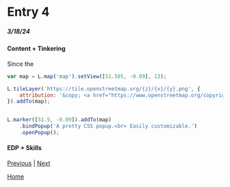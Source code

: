 # Entry 4
##### 3/18/24

#### Content + Tinkering
Since the


```js
var map = L.map('map').setView([51.505, -0.09], 13);

L.tileLayer('https://tile.openstreetmap.org/{z}/{x}/{y}.png', {
    attribution: '&copy; <a href="https://www.openstreetmap.org/copyright">OpenStreetMap</a> contributors'
}).addTo(map);

```


```js

L.marker([51.5, -0.09]).addTo(map)
    .bindPopup('A pretty CSS popup.<br> Easily customizable.')
    .openPopup();
```


#### EDP + Skills



[Previous](entry03.md) | [Next](entry05.md)

[Home](../README.md)